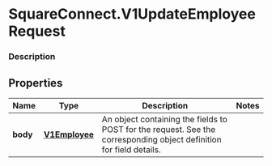 # SquareConnect.V1UpdateEmployeeRequest

### Description



## Properties
Name | Type | Description | Notes
------------ | ------------- | ------------- | -------------
**body** | [**V1Employee**](V1Employee.md) | An object containing the fields to POST for the request.  See the corresponding object definition for field details. | 


